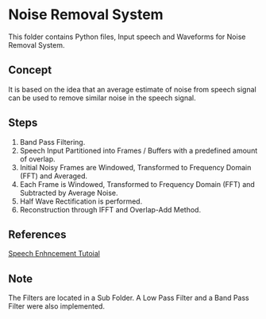 # Noise Removal System
This folder contains Python files, Input speech and Waveforms for Noise Removal System.

## Concept

It is based on the idea that an average estimate of noise from speech signal can be used to remove similar noise in the speech signal.

## Steps 

1. Band Pass Filtering.
2. Speech Input Partitioned into Frames / Buffers with a predefined amount of overlap.
3. Initial Noisy Frames are Windowed, Transformed to Frequency Domain (FFT) and Averaged.
4. Each Frame is Windowed, Transformed to Frequency Domain (FFT) and Subtracted by Average Noise.
5. Half Wave Rectification is performed. 
6. Reconstruction through IFFT and Overlap-Add Method.

## References
[Speech Enhncement Tutoial](http://practicalcryptography.com/miscellaneous/machine-learning/tutorial-spectral-subraction/)

## Note

The Filters are located in a Sub Folder.
A Low Pass Filter and a Band Pass Filter were also implemented.

